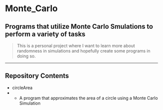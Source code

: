 # Monte_Carlo
## Programs that utilize Monte Carlo Smulations to perform a variety of tasks
> This is a personal project where I want to learn more about randomness in simulations and hopefully create some programs in doing so. 
---
## Repository Contents
- circleArea
- - A program that approximates the area of a circle using a Monte Carlo Simulation 
